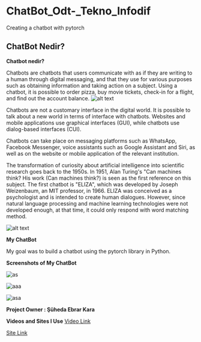 # ChatBot_Odt-_Tekno_Infodif
Creating a chatbot with pytorch

## ChatBot Nedir? ##

**Chatbot nedir?** 

Chatbots are chatbots that users communicate with as if they are writing to a human through digital messaging, and that they use for various purposes such as obtaining information and taking action on a subject. Using a chatbot, it is possible to order pizza, buy movie tickets, check-in for a flight, and find out the account balance.
![alt text](https://blog.adgager.com/wp-content/uploads/2021/04/chatbot.png)

Chatbots are not a customary interface in the digital world. It is possible to talk about a new world in terms of interface with chatbots. Websites and mobile applications use graphical interfaces (GUI), while chatbots use dialog-based interfaces (CUI).

 Chatbots can take place on messaging platforms such as WhatsApp, Facebook Messenger, voice assistants such as Google Assistant and Siri, as well as on the website or mobile application of the relevant institution.

 The transformation of curiosity about artificial intelligence into scientific research goes back to the 1950s. In 1951, Alan Turing's "Can machines think? His work (Can machines think?) is seen as the first reference on this subject. The first chatbot is "ELIZA", which was developed by Joseph Weizenbaum, an MIT professor, in 1966. ELIZA was conceived as a psychologist and is intended to create human dialogues. However, since natural language processing and machine learning technologies were not developed enough, at that time, it could only respond with word matching method.

 ![alt text](https://wikiimg.tojsiabtv.com/wikipedia/commons/7/79/ELIZA_conversation.png)

 **My ChatBot**

 My goal was to build a chatbot using the pytorch library in Python. 

**Screenshots of My ChatBot**

![as](https://user-images.githubusercontent.com/58470092/162901330-53fcffaa-3fe6-42c5-94e2-b31864287321.PNG)

![aaa](https://user-images.githubusercontent.com/58470092/162901219-394e4bfb-38ae-430c-89a1-044e8cbf60a2.PNG)

![asa](https://user-images.githubusercontent.com/58470092/162901414-1a9e6922-b660-4869-9014-015b26369702.PNG)



**Project Owner : Şüheda Ebrar Kara**

**Videos and Sites I Use**
[Video Link](https://www.youtube.com/watch?v=RpWeNzfSUHw)


[Site Link](https://www.cbot.ai/tr-blog/chatbot-konusuna-genel-bir-bakis/)

